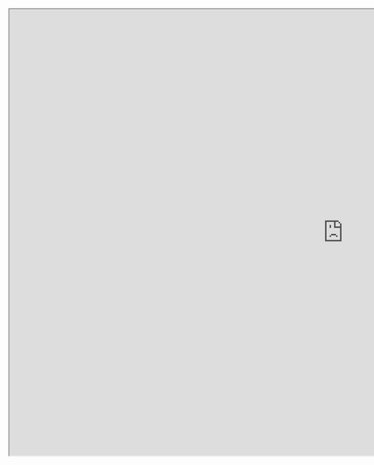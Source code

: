 <!doctype html>

<html lang="en">
<head>
  <meta charset="utf-8">
  <title>Embedded Analytics with Tableau</title>
</head>
<body>
   <iframe width="1335px" height="894px" src="http://192.168.1.198/views/_0/1?:showAppBanner=false&:display_count=n&:showVizHome=n&:origin=viz_share_link">
    </iframe>
</body>
</html>

